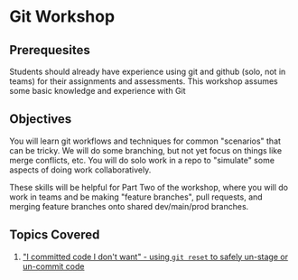 # Git Workshop

## Prerequesites

Students should already have experience using git and github (solo, not in teams) for their assignments and assessments. This workshop assumes some basic knowledge and experience with Git

## Objectives

You will learn git workflows and techniques for common "scenarios" that can be tricky. We will do some branching, but not yet focus on things like merge conflicts, etc. You will do solo work in a repo to "simulate" some aspects of doing work collaboratively.

These skills will be helpful for Part Two of the workshop, where you will do work in teams and be making "feature branches", pull requests, and merging feature branches onto shared dev/main/prod branches.

## Topics Covered

1. ["I committed code I don't want" - using `git reset` to safely un-stage or un-commit code](./git-reset.md)
